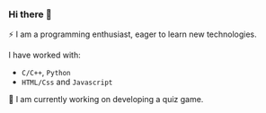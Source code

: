 ### Hi there 👋

⚡ I am a programming enthusiast, eager to learn new technologies.  <br/>

I have worked with: <br/>
 - `C/C++`, `Python` <br/>
 - `HTML/Css` and `Javascript` <br/>

 🔭 I am currently working on developing a quiz game.
